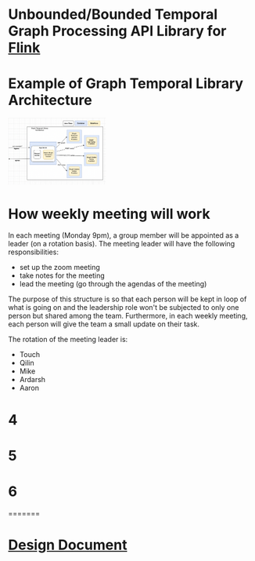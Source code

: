 # Unbounded/Bounded Temporal Graph Processing API Library for [Flink](https://flink.apache.org/flink-applications.html)

# Example of Graph Temporal Library Architecture
<img src="./architecture.png" width="200px">

# How weekly meeting will work
In each meeting (Monday 9pm), a group member will be appointed as a leader (on a rotation basis). The meeting leader will have the following responsibilities:
- set up the zoom meeting
- take notes for the meeting
- lead the meeting (go through the agendas of the meeting)

The purpose of this structure is so that each person will be kept in loop of what is going on and the leadership role won't be subjected to only one person but shared among the team. Furthermore, in each weekly meeting, each person will give the team a small update on their task.

The rotation of the meeting leader is:
- Touch
- Qilin
- Mike
- Ardarsh
- Aaron

# 4

# 5

# 6
=======
# [Design Document](./DESIGN.md)
